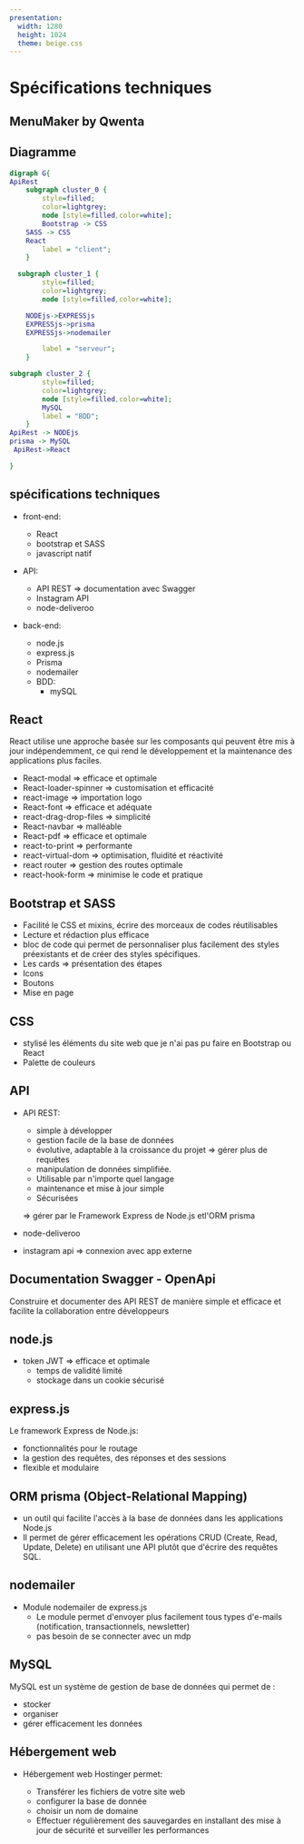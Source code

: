 ```yaml
---
presentation:
  width: 1280
  height: 1024
  theme: beige.css
---
```


<!-- slide -->

# Spécifications techniques

## MenuMaker by Qwenta

<!-- slide -->

## Diagramme

```dot
digraph G{
ApiRest
	subgraph cluster_0 {
		style=filled;
		color=lightgrey;
		node [style=filled,color=white];
		Bootstrap -> CSS
    SASS -> CSS
    React
		label = "client";
	}

  subgraph cluster_1 {
		style=filled;
		color=lightgrey;
		node [style=filled,color=white];

    NODEjs->EXPRESSjs
    EXPRESSjs->prisma
    EXPRESSjs->nodemailer

		label = "serveur";
	}

subgraph cluster_2 {
		style=filled;
		color=lightgrey;
		node [style=filled,color=white];
		MySQL
		label = "BDD";
	}
ApiRest -> NODEjs
prisma -> MySQL
 ApiRest->React

}
```

<!-- slide -->

## spécifications techniques

- front-end:

  - React
  - bootstrap et SASS
  - javascript natif

- API:

  - API REST
    => documentation avec Swagger
  - Instagram API
  - node-deliveroo

- back-end:
  - node.js
  - express.js
  - Prisma
  - nodemailer
  - BDD:
    - mySQL

<!-- slide -->

## React

React utilise une approche basée sur les composants qui peuvent être mis à jour indépendemment, ce qui rend le développement et la maintenance des applications plus faciles.

- React-modal => efficace et optimale
- React-loader-spinner => customisation et efficacité
- react-image => importation logo
- React-font => efficace et adéquate
- react-drag-drop-files => simplicité
- React-navbar => malléable
- React-pdf => efficace et optimale
- react-to-print => performante
- react-virtual-dom => optimisation, fluidité et réactivité
- react router => gestion des routes optimale
- react-hook-form => minimise le code et pratique

<!-- slide -->

## Bootstrap et SASS

- Facilité le CSS et mixins, écrire des morceaux de codes réutilisables
- Lecture et rédaction plus efficace
- bloc de code qui permet de personnaliser plus facilement des styles préexistants et de créer des styles spécifiques.
- Les cards => présentation des étapes
- Icons
- Boutons
- Mise en page

<!-- slide -->

## CSS

- stylisé les éléments du site web que je n'ai pas pu faire en Bootstrap ou React
- Palette de couleurs

<!-- slide -->

## API

- API REST:

  - simple à développer
  - gestion facile de la base de données
  - évolutive, adaptable à la croissance du projet => gérer plus de requêtes
  - manipulation de données simplifiée.
  - Utilisable par n'importe quel langage
  - maintenance et mise à jour simple
  - Sécurisées

  => gérer par le Framework Express de Node.js etl'ORM prisma

- node-deliveroo
- instagram api => connexion avec app externe

<!-- slide -->

## Documentation Swagger - OpenApi

Construire et documenter des API REST de manière simple et efficace et facilite la collaboration entre développeurs

<!-- slide -->

## node.js

- token JWT => efficace et optimale
  - temps de validité limité
  - stockage dans un cookie sécurisé

<!-- slide -->

## express.js

Le framework Express de Node.js:

- fonctionnalités pour le routage
- la gestion des requêtes, des réponses et des sessions
- flexible et modulaire

<!-- slide -->

## ORM prisma (Object-Relational Mapping)

- un outil qui facilite l'accès à la base de données dans les applications Node.js
- Il permet de gérer efficacement les opérations CRUD (Create, Read, Update, Delete) en utilisant une API plutôt que d'écrire des requêtes SQL.

<!-- slide -->

## nodemailer

- Module nodemailer de express.js
  - Le module permet d'envoyer plus facilement tous types d'e-mails (notification, transactionnels, newsletter)
  - pas besoin de se connecter avec un mdp

<!-- slide -->

## MySQL

MySQL est un système de gestion de base de données qui permet de :

- stocker
- organiser
- gérer efficacement les données

<!-- slide -->

## Hébergement web

- Hébergement web Hostinger permet:

  - Transférer les fichiers de votre site web
  - configurer la base de donnée
  - choisir un nom de domaine
  - Effectuer régulièrement des sauvegardes en installant des mise à jour de sécurité et surveiller les performances
